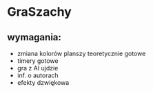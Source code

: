# GraSzachy

## wymagania:
- zmiana kolorów planszy 
teoretycznie gotowe
- timery 
gotowe
- gra z AI
ujdzie
- inf. o autorach
- efekty dzwiękowa
